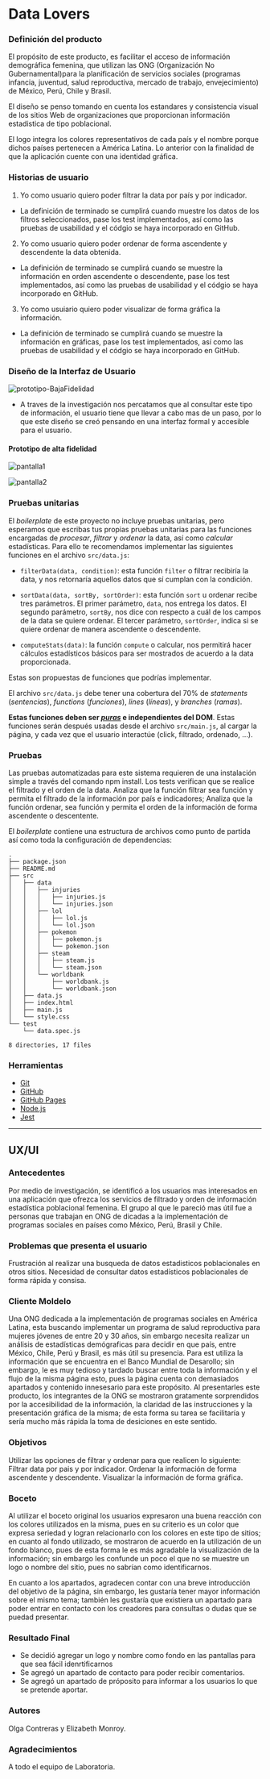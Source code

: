# Data Lovers

### Definición del producto

El propósito de este producto, es facilitar el acceso de información demográfica femenina, que utilizan las ONG (Organización No Gubernamental)para la planificación de servicios sociales (programas infancia, juventud, salud
reproductiva, mercado de trabajo, envejecimiento) de México, Perú, Chile y Brasil.

El diseño se penso tomando en cuenta los estandares y consistencia visual de los sitios Web de organizaciones que proporcionan información estadistica de tipo poblacional. 

El logo integra los colores representativos de cada país y el nombre porque dichos países pertenecen a América Latina.
Lo anterior con la finalidad de que la aplicación cuente con una identidad gráfica.
### Historias de usuario


1. Yo como usuario quiero poder filtrar la data por país y por indicador.
- La definición de terminado se cumplirá cuando muestre los datos de los filtros seleccionados, pase los test implementados, así como las pruebas de usabilidad y el códgio se haya incorporado en GitHub.

2. Yo como usuario quiero poder ordenar de forma ascendente y descendente la data obtenida.
- La definición de terminado se cumplirá cuando se muestre la información en orden ascendente o descendente, pase los test implementados, así como las pruebas de usabilidad y el códgio se haya incorporado en GitHub.

3. Yo como usuiario quiero poder visualizar de forma gráfica la información.
- La definición de terminado se cumplirá cuando se muestre la información en gráficas, pase los test implementados, así como las pruebas de usabilidad y el códgio se haya incorporado en GitHub.


### Diseño de la Interfaz de Usuario

![prototipo-BajaFidelidad](https://i.ibb.co/2yp8s8W/20190215-122218.jpg")

- A traves de la investigación nos percatamos que al consultar este tipo de información, el usuario tiene que llevar a cabo mas de un paso, por lo que este diseño se creó pensando en una interfaz formal y accesible para el usuario.
#### Prototipo de alta fidelidad

![pantalla1](https://i.ibb.co/ZYZ0V0y/p1.png)


![pantalla2](https://i.ibb.co/YRpRD6K/p2.png)

### Pruebas unitarias

El _boilerplate_ de este proyecto no incluye pruebas unitarias, pero esperamos
que escribas tus propias pruebas unitarias para las funciones encargadas de
_procesar_, _filtrar_ y _ordenar_ la data, así como _calcular_ estadísticas.
Para ello te recomendamos implementar las siguientes funciones en el archivo
`src/data.js`:

- `filterData(data, condition)`: esta función `filter` o filtrar recibiría la
  data, y nos retornaría aquellos datos que sí cumplan con la condición.

- `sortData(data, sortBy, sortOrder)`: esta función `sort` u ordenar
  recibe tres parámetros.
  El primer parámetro, `data`, nos entrega los datos.
  El segundo parámetro, `sortBy`, nos dice con respecto a cuál de los campos de
  la data se quiere ordenar.
  El tercer parámetro, `sortOrder`, indica si se quiere ordenar de manera
  ascendente o descendente.

- `computeStats(data)`: la función `compute` o calcular, nos permitirá hacer
  cálculos estadísticos básicos para ser mostrados de acuerdo a la data
  proporcionada.

Estas son propuestas de funciones que podrías implementar.

El archivo `src/data.js` debe tener una cobertura del 70% de _statements_
(_sentencias_), _functions_ (_funciones_), _lines_ (_líneas_), y _branches_
(_ramas_).

**Estas funciones deben ser [_puras_](https://medium.com/laboratoria-developers/introducci%C3%B3n-a-la-programaci%C3%B3n-funcional-en-javascript-parte-2-funciones-puras-b99e08c2895d)
e independientes del DOM**. Estas funciones serán después usadas desde el archivo
`src/main.js`, al cargar la página, y cada vez que el usuario interactúe (click,
filtrado, ordenado, ...).




### Pruebas


Las pruebas automatizadas para este sistema requieren de una instalación simple a través del comando npm install. Los tests verifican que se realice el filtrado y el orden de la data. Analiza que la función filtrar sea función y permita el filtrado de la información por país e indicadores; Analiza que la función ordenar, sea función y permita el orden de la información de forma ascendente o descentente.

El _boilerplate_ contiene una estructura de archivos como punto de partida así
como toda la configuración de dependencias:

```text
.
├── package.json
├── README.md
├── src
│   ├── data
│   │   ├── injuries
│   │   │   ├── injuries.js
│   │   │   └── injuries.json
│   │   ├── lol
│   │   │   ├── lol.js
│   │   │   └── lol.json
│   │   ├── pokemon
│   │   │   ├── pokemon.js
│   │   │   └── pokemon.json
│   │   ├── steam
│   │   │   ├── steam.js
│   │   │   └── steam.json
│   │   └── worldbank
│   │       ├── worldbank.js
│   │       └── worldbank.json
│   ├── data.js
│   ├── index.html
│   ├── main.js
│   └── style.css
└── test
    └── data.spec.js

8 directories, 17 files
```
### Herramientas

- [Git](https://git-scm.com/)
- [GitHub](https://github.com/)
- [GitHub Pages](https://pages.github.com/)
- [Node.js](https://nodejs.org/)
- [Jest](https://jestjs.io/)

---

## UX/UI


### Antecedentes
Por medio de investigación, se identificó a los usuarios mas interesados en una aplicación que ofrezca los servicios de filtrado y orden de información estadística poblacional femenina. El grupo al que le pareció mas útil fue a personas que trabajan en ONG de dicadas a la implementación de programas sociales en países como México, Perú, Brasil y Chile.


### Problemas que presenta el usuario
Frustración al realizar una busqueda de datos estadisticos poblacionales en otros sitios.
Necesidad de consultar datos estadísticos poblacionales de forma rápida y consisa.

### Cliente Moldelo
Una ONG dedicada a la implementación de programas sociales en América Latina, esta buscando implementar un programa de salud reproductiva para mujeres jóvenes de entre 20 y 30 años, sin embargo necesita realizar un análisis de estadísticas demógraficas para decidir en que país, entre México, Chile, Perú y Brasil, es más útil su presencia. Para est utiliza la información que se encuentra en el Banco Mundial de Desarollo; sin embargo, le es muy tedioso y tardado buscar entre toda la información y el flujo de la misma página esto, pues la página cuenta con demasiados apartados y contenido innesesario para este propósito. 
Al presentarles este producto, los integrantes de la ONG se mostraron gratamente sorprendidos por la accesibilidad de la información, la claridad de las instrucciones y la presentación gráfica de la misma; de esta forma su tarea se facilitaría y sería mucho más rápida la toma de desiciones en este sentido.

### Objetivos
Utilizar las opciones de filtrar y ordenar para que realicen lo siguiente:
Filtrar data por pais y por indicador.
Ordenar la información de forma ascendente y descendente.
Visualizar la información de forma gráfica.


### Boceto
Al utilizar el boceto original los usuarios expresaron una buena reacción con los colores utilizados en la misma, pues en su criterio es un color que expresa seriedad y logran relacionarlo con los colores en este tipo de sitios; en cuanto al fondo utilizado, se mostraron de acuerdo en la utilización de un fondo blanco, pues de esta forma le es más agradable la visualización de la información; sin embargo les confunde un poco  el que no se muestre un logo o nombre del sitio, pues no sabrían como identificarnos.

En cuanto a los apartados, agradecen contar con una breve introducción del objetivo de la página, sin embargo, les gustaría tener mayor información sobre el mismo tema; también les gustaría que existiera un apartado para poder entrar en contacto con los creadores para consultas o dudas que se puedad presentar.


### Resultado Final
- Se decidió agregar un logo y nombre como fondo en las pantallas para que sea fácil idenrtificarnos
- Se agregó un apartado de contacto para poder recibir comentarios.
- Se agregó un apartado de próposito para informar a los usuarios lo que se pretende aportar.
### Autores
Olga Contreras y Elizabeth Monroy.
### Agradecimientos
A todo el equipo de Laboratoria.

